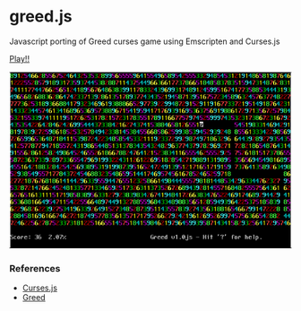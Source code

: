 greed.js
========

Javascript porting of Greed curses game using Emscripten and Curses.js

[Play!!](http://mad4j.github.io/greed.js/greedjs.html)

![Screenshot](https://raw.githubusercontent.com/mad4j/greed.js/master/screenshot.png)

### References
* [Curses.js](http://mad4j.github.io/curses.js)
* [Greed](http://www.catb.org/esr/greed/)
